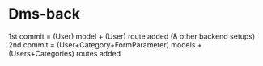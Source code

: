 # Dms-back
1st commit = (User) model + (User) route added (& other backend setups)
2nd commit = (User+Category+FormParameter) models + (Users+Categories) routes added

